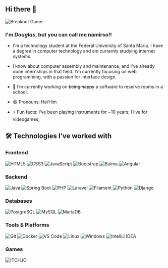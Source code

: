 ## Hi there 👋

<picture>
  <source
    media="(prefers-color-scheme: dark)"
    srcset="images/breakout-dark.svg"
  />
  <source
    media="(prefers-color-scheme: light)"
    srcset="images/breakout-light.svg"
  />
  <img alt="Breakout Game" src="images/breakout-light.svg" />
</picture>

### I'm *Douglas*, but you can call me namirso!!

- I'm a technology student at the Federal University of Santa Maria. I have a degree in computer technology and am currently studying internet systems.
- I know about computer assembly and maintenance, and I've already done internships in that field. I'm currently focusing on web programming, with a passion for interface design.

- 🔭 I’m currently working on ~~being happy~~ a software to reserve rooms in a school.

- 😄 Pronouns: He/Him

- ⚡ Fun facts: I’ve been playing instruments for ~10 years; I live for videogames;

## 🛠 Technologies I’ve worked with

### Frontend
![HTML5](https://img.shields.io/badge/HTML5-E34F26?style=flat&logo=html5&logoColor=white) 
![CSS3](https://img.shields.io/badge/CSS3-1572B6?style=flat&logo=css3&logoColor=white) 
![JavaScript](https://img.shields.io/badge/JavaScript-F7DF1E?style=flat&logo=javascript&logoColor=black) 
![Bootstrap](https://img.shields.io/badge/Bootstrap-7952B3?style=flat&logo=bootstrap&logoColor=white) 
![Bulma](https://img.shields.io/badge/Bulma-00D1B2?style=flat&logo=bulma&logoColor=white) 
![Angular](https://img.shields.io/badge/Angular-DD0031?style=flat&logo=angular&logoColor=white)

### Backend
![Java](https://img.shields.io/badge/Java-007396?style=flat&logo=java&logoColor=white) 
![Spring Boot](https://img.shields.io/badge/Spring_Boot-6DB33F?style=flat&logo=spring&logoColor=white) 
![PHP](https://img.shields.io/badge/PHP-777BB4?style=flat&logo=php&logoColor=white) 
![Laravel](https://img.shields.io/badge/Laravel-FC3C3C?style=flat&logo=laravel&logoColor=white) 
![Filament](https://img.shields.io/badge/Filament-FF6F61?style=flat&logoColor=white) 
![Python](https://img.shields.io/badge/Python-3776AB?style=flat&logo=python&logoColor=white) 
![Django](https://img.shields.io/badge/Django-092E20?style=flat&logo=django&logoColor=white)

### Databases
![PostgreSQL](https://img.shields.io/badge/PostgreSQL-336791?style=flat&logo=postgresql&logoColor=white) 
![MySQL](https://img.shields.io/badge/MySQL-4479A1?style=flat&logo=mysql&logoColor=white) 
![MariaDB](https://img.shields.io/badge/MariaDB-003545?style=flat&logo=mariadb&logoColor=white)

### Tools & Platforms
![Git](https://img.shields.io/badge/Git-F05032?style=flat&logo=git&logoColor=white)
![Docker](https://img.shields.io/badge/Docker-2496ED?style=flat&logo=docker&logoColor=white)
![VS Code](https://img.shields.io/badge/VS_Code-007ACC?style=flat&logo=visual-studio-code&logoColor=white)
![Linux](https://img.shields.io/badge/Linux-FCC624?style=flat&logo=linux&logoColor=black)
![Windows](https://img.shields.io/badge/Windows-0078D6?style=flat&logo=windows&logoColor=white)
![IntelliJ IDEA](https://img.shields.io/badge/IntelliJ-000000?style=flat&logo=intellij-idea&logoColor=white)

### Games

![ITCH.IO](https://namirso.itch.io/)
